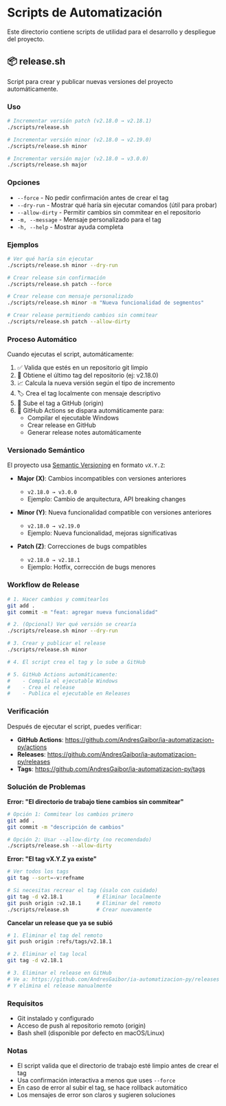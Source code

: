 # Scripts de Automatización

Este directorio contiene scripts de utilidad para el desarrollo y despliegue del proyecto.

## 📦 release.sh

Script para crear y publicar nuevas versiones del proyecto automáticamente.

### Uso

```bash
# Incrementar versión patch (v2.18.0 → v2.18.1)
./scripts/release.sh

# Incrementar versión minor (v2.18.0 → v2.19.0)
./scripts/release.sh minor

# Incrementar versión major (v2.18.0 → v3.0.0)
./scripts/release.sh major
```

### Opciones

- `--force` - No pedir confirmación antes de crear el tag
- `--dry-run` - Mostrar qué haría sin ejecutar comandos (útil para probar)
- `--allow-dirty` - Permitir cambios sin commitear en el repositorio
- `-m, --message` - Mensaje personalizado para el tag
- `-h, --help` - Mostrar ayuda completa

### Ejemplos

```bash
# Ver qué haría sin ejecutar
./scripts/release.sh minor --dry-run

# Crear release sin confirmación
./scripts/release.sh patch --force

# Crear release con mensaje personalizado
./scripts/release.sh minor -m "Nueva funcionalidad de segmentos"

# Crear release permitiendo cambios sin commitear
./scripts/release.sh patch --allow-dirty
```

### Proceso Automático

Cuando ejecutas el script, automáticamente:

1. ✅ Valida que estés en un repositorio git limpio
2. 📌 Obtiene el último tag del repositorio (ej: v2.18.0)
3. 📈 Calcula la nueva versión según el tipo de incremento
4. 🏷️ Crea el tag localmente con mensaje descriptivo
5. 🚀 Sube el tag a GitHub (origin)
6. 🤖 GitHub Actions se dispara automáticamente para:
   - Compilar el ejecutable Windows
   - Crear release en GitHub
   - Generar release notes automáticamente

### Versionado Semántico

El proyecto usa [Semantic Versioning](https://semver.org/) en formato `vX.Y.Z`:

- **Major (X)**: Cambios incompatibles con versiones anteriores
  - `v2.18.0 → v3.0.0`
  - Ejemplo: Cambio de arquitectura, API breaking changes

- **Minor (Y)**: Nueva funcionalidad compatible con versiones anteriores
  - `v2.18.0 → v2.19.0`
  - Ejemplo: Nueva funcionalidad, mejoras significativas

- **Patch (Z)**: Correcciones de bugs compatibles
  - `v2.18.0 → v2.18.1`
  - Ejemplo: Hotfix, corrección de bugs menores

### Workflow de Release

```bash
# 1. Hacer cambios y commitearlos
git add .
git commit -m "feat: agregar nueva funcionalidad"

# 2. (Opcional) Ver qué versión se crearía
./scripts/release.sh minor --dry-run

# 3. Crear y publicar el release
./scripts/release.sh minor

# 4. El script crea el tag y lo sube a GitHub

# 5. GitHub Actions automáticamente:
#    - Compila el ejecutable Windows
#    - Crea el release
#    - Publica el ejecutable en Releases
```

### Verificación

Después de ejecutar el script, puedes verificar:

- **GitHub Actions**: https://github.com/AndresGaibor/ia-automatizacion-py/actions
- **Releases**: https://github.com/AndresGaibor/ia-automatizacion-py/releases
- **Tags**: https://github.com/AndresGaibor/ia-automatizacion-py/tags

### Solución de Problemas

**Error: "El directorio de trabajo tiene cambios sin commitear"**
```bash
# Opción 1: Commitear los cambios primero
git add .
git commit -m "descripción de cambios"

# Opción 2: Usar --allow-dirty (no recomendado)
./scripts/release.sh --allow-dirty
```

**Error: "El tag vX.Y.Z ya existe"**
```bash
# Ver todos los tags
git tag --sort=-v:refname

# Si necesitas recrear el tag (úsalo con cuidado)
git tag -d v2.18.1           # Eliminar localmente
git push origin :v2.18.1     # Eliminar del remoto
./scripts/release.sh         # Crear nuevamente
```

**Cancelar un release que ya se subió**
```bash
# 1. Eliminar el tag del remoto
git push origin :refs/tags/v2.18.1

# 2. Eliminar el tag local
git tag -d v2.18.1

# 3. Eliminar el release en GitHub
# Ve a: https://github.com/AndresGaibor/ia-automatizacion-py/releases
# Y elimina el release manualmente
```

### Requisitos

- Git instalado y configurado
- Acceso de push al repositorio remoto (origin)
- Bash shell (disponible por defecto en macOS/Linux)

### Notas

- El script valida que el directorio de trabajo esté limpio antes de crear el tag
- Usa confirmación interactiva a menos que uses `--force`
- En caso de error al subir el tag, se hace rollback automático
- Los mensajes de error son claros y sugieren soluciones
